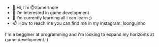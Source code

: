 - 👋 Hi, I’m @GamerIndie
- 👀 I’m interested in game development
- 🌱 I’m currently learning all i can learn ;)
- 📫 How to reach me you can find me in my instagram: loonguinho
 
I'm a begginer at programming and i'm looking to expand my horizonts at game development :)

<!---
GamerIndie/GamerIndie is a ✨ special ✨ repository because its `README.md` (this file) appears on your GitHub profile.
You can click the Preview link to take a look at your changes.
--->
